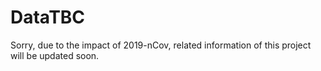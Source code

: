 # DataTBC
Sorry, due to the impact of 2019-nCov, related information of this project will be updated soon.
